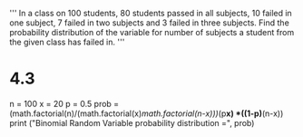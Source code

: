 '''
In a class on 100 students, 80 students passed in all subjects, 10 failed in one subject, 7
failed in two subjects and 3 failed in three subjects. Find the probability distribution of
the variable for number of subjects a student from the given class has failed in.
'''

# 4.3
n = 100
x = 20
p = 0.5
prob = (math.factorial(n)/(math.factorial(x)*math.factorial(n-x)))*(p**x) *((1-p)**(n-x))
print ("Binomial Random Variable probability distribution =", prob)
